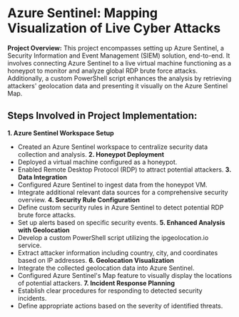 <h1>Azure Sentinel: Mapping Visualization of Live Cyber Attacks</h1>

**Project Overview:**
This project encompasses setting up Azure Sentinel, a Security Information and Event Management (SIEM) solution, end-to-end. It involves connecting Azure Sentinel to a live virtual machine functioning as a honeypot to monitor and analyze global RDP brute force attacks. Additionally, a custom PowerShell script enhances the analysis by retrieving attackers' geolocation data and presenting it visually on the Azure Sentinel Map.

<h2>Steps Involved in Project Implementation:</h2>

**1. Azure Sentinel Workspace Setup**
   * Created an Azure Sentinel workspace to centralize security data collection and analysis.
**2. Honeypot Deployment**
   * Deployed a virtual machine configured as a honeypot.
   * Enabled Remote Desktop Protocol (RDP) to attract potential attackers.
**3. Data Integration**
   * Configured Azure Sentinel to ingest data from the honeypot VM.
   * Integrate additional relevant data sources for a comprehensive security overview.
**4. Security Rule Configuration**
   * Define custom security rules in Azure Sentinel to detect potential RDP brute force attacks.
   * Set up alerts based on specific security events.
**5. Enhanced Analysis with Geolocation**
   * Develop a custom PowerShell script utilizing the ipgeolocation.io service.
   * Extract attacker information including country, city, and coordinates based on IP addresses.
**6. Geolocation Visualization**
   * Integrate the collected geolocation data into Azure Sentinel.
   * Configured Azure Sentinel's Map feature to visually display the locations of potential attackers.
**7. Incident Response Planning**
   * Establish clear procedures for responding to detected security incidents.
   * Define appropriate actions based on the severity of identified threats.

